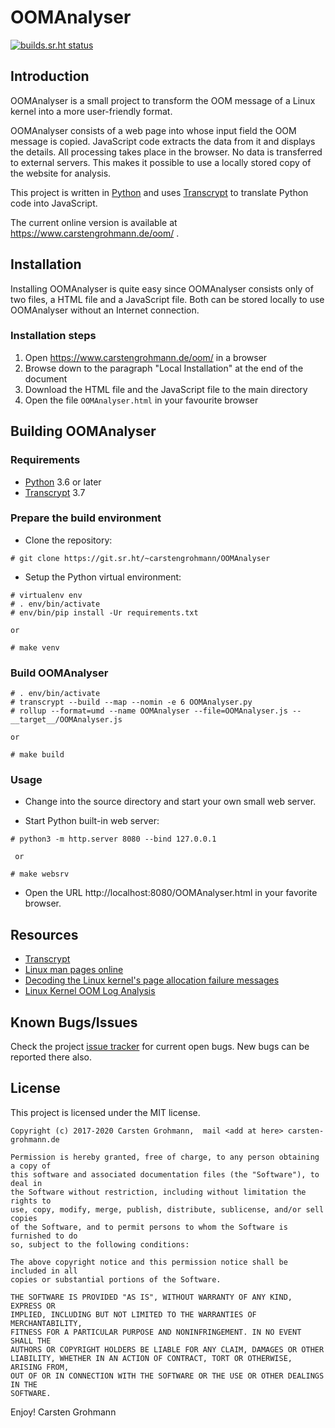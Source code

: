 # OOMAnalyser

[![builds.sr.ht status](https://builds.sr.ht/~carstengrohmann/OOMAnalyser.svg)](https://builds.sr.ht/~carstengrohmann/OOMAnalyser?)

## Introduction

OOMAnalyser is a small project to transform the OOM message of a Linux kernel into a more user-friendly format.

OOMAnalyser consists of a web page into whose input field the OOM message is copied. JavaScript code extracts the data
from it and displays the details. All processing takes place in the browser. No data is transferred to external servers.
This makes it possible to use a locally stored copy of the website for analysis.

This project is written in [Python](https://www.python.org) and uses [Transcrypt](https://www.transcrypt.org/)  to
translate Python code into JavaScript.

The current online version is available at https://www.carstengrohmann.de/oom/ .


## Installation

Installing OOMAnalyser is quite easy since OOMAnalyser consists only of two files, a
HTML file and a JavaScript file. Both can be stored locally to use OOMAnalyser
without an Internet connection.

### Installation steps

 1. Open https://www.carstengrohmann.de/oom/ in a browser 
 2. Browse down to the paragraph "Local Installation" at the end of the document
 3. Download the HTML file and the JavaScript file to the main directory
 4. Open the file `OOMAnalyser.html` in your favourite browser

 
## Building OOMAnalyser

### Requirements

 * [Python](http://www.python.org) 3.6 or later
 * [Transcrypt](https://www.transcrypt.org/) 3.7


### Prepare the build environment

 * Clone the repository:
```
# git clone https://git.sr.ht/~carstengrohmann/OOMAnalyser
```

 * Setup the Python virtual environment:
 
```
# virtualenv env
# . env/bin/activate
# env/bin/pip install -Ur requirements.txt

or

# make venv
```

### Build OOMAnalyser

```
# . env/bin/activate
# transcrypt --build --map --nomin -e 6 OOMAnalyser.py
# rollup --format=umd --name OOMAnalyser --file=OOMAnalyser.js -- __target__/OOMAnalyser.js

or

# make build
```

### Usage

 * Change into the source directory and start your own small web server.

 * Start Python built-in web server:

```
# python3 -m http.server 8080 --bind 127.0.0.1

 or

# make websrv
```

 * Open the URL http://localhost:8080/OOMAnalyser.html in your favorite browser.


## Resources

 * [Transcrypt](https://www.transcrypt.org/)
 * [Linux man pages online](https://man7.org/)
 * [Decoding the Linux kernel's page allocation failure messages](https://utcc.utoronto.ca/~cks/space/blog/linux/DecodingPageAllocFailures)
 * [Linux Kernel OOM Log Analysis](http://elearningmedium.com/linux-kernel-oom-log-analysis/)


## Known Bugs/Issues

Check the project [issue tracker](https://todo.sr.ht/~carstengrohmann/OOMAnalyser)
for current open bugs. New bugs can be reported there also.


## License

This project is licensed under the MIT license.

```
Copyright (c) 2017-2020 Carsten Grohmann,  mail <add at here> carsten-grohmann.de

Permission is hereby granted, free of charge, to any person obtaining a copy of
this software and associated documentation files (the "Software"), to deal in
the Software without restriction, including without limitation the rights to
use, copy, modify, merge, publish, distribute, sublicense, and/or sell copies
of the Software, and to permit persons to whom the Software is furnished to do
so, subject to the following conditions:

The above copyright notice and this permission notice shall be included in all
copies or substantial portions of the Software.

THE SOFTWARE IS PROVIDED "AS IS", WITHOUT WARRANTY OF ANY KIND, EXPRESS OR
IMPLIED, INCLUDING BUT NOT LIMITED TO THE WARRANTIES OF MERCHANTABILITY,
FITNESS FOR A PARTICULAR PURPOSE AND NONINFRINGEMENT. IN NO EVENT SHALL THE
AUTHORS OR COPYRIGHT HOLDERS BE LIABLE FOR ANY CLAIM, DAMAGES OR OTHER
LIABILITY, WHETHER IN AN ACTION OF CONTRACT, TORT OR OTHERWISE, ARISING FROM,
OUT OF OR IN CONNECTION WITH THE SOFTWARE OR THE USE OR OTHER DEALINGS IN THE
SOFTWARE.
```

Enjoy!
Carsten Grohmann